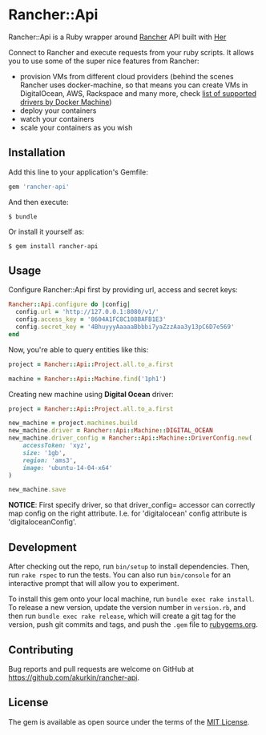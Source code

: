 # Rancher::Api

Rancher::Api is a Ruby wrapper around [Rancher](http://rancher.com/) API built with [Her](http://www.her-rb.org/)

Connect to Rancher and execute requests from your ruby scripts.
It allows you to use some of the super nice features from Rancher:

- provision VMs from different cloud providers (behind the scenes Rancher uses docker-machine, so that means you can create VMs in DigitalOcean, AWS, Rackspace and many more, check [list of supported drivers by Docker Machine](https://docs.docker.com/machine/drivers/))
- deploy your containers
- watch your containers
- scale your containers as you wish

## Installation

Add this line to your application's Gemfile:

```ruby
gem 'rancher-api'
```

And then execute:

    $ bundle

Or install it yourself as:

    $ gem install rancher-api

## Usage

Configure Rancher::Api first by providing url, access and secret keys:

```ruby
Rancher::Api.configure do |config|
  config.url = 'http://127.0.0.1:8080/v1/'
  config.access_key = '8604A1FC8C108BAFB1E3'
  config.secret_key = '4BhuyyyAaaaaBbbbi7yaZzzAaa3y13pC6D7e569'
end
```

Now, you're able to query entities like this:

```ruby
project = Rancher::Api::Project.all.to_a.first

machine = Rancher::Api::Machine.find('1ph1')
```

Creating new machine using **Digital Ocean** driver:

```ruby
project = Rancher::Api::Project.all.to_a.first

new_machine = project.machines.build
new_machine.driver = Rancher::Api::Machine::DIGITAL_OCEAN
new_machine.driver_config = Rancher::Api::Machine::DriverConfig.new(
    accessToken: 'xyz',
    size: '1gb',
    region: 'ams3',
    image: 'ubuntu-14-04-x64'
)

new_machine.save
```

**NOTICE**: First specify driver, so that driver_config= accessor can correctly map config on the right attribute. I.e. for 'digitalocean' config attribute is 'digitaloceanConfig'.

## Development

After checking out the repo, run `bin/setup` to install dependencies. Then, run `rake rspec` to run the tests. You can also run `bin/console` for an interactive prompt that will allow you to experiment.

To install this gem onto your local machine, run `bundle exec rake install`. To release a new version, update the version number in `version.rb`, and then run `bundle exec rake release`, which will create a git tag for the version, push git commits and tags, and push the `.gem` file to [rubygems.org](https://rubygems.org).

## Contributing

Bug reports and pull requests are welcome on GitHub at https://github.com/akurkin/rancher-api.

## License

The gem is available as open source under the terms of the [MIT License](http://opensource.org/licenses/MIT).

